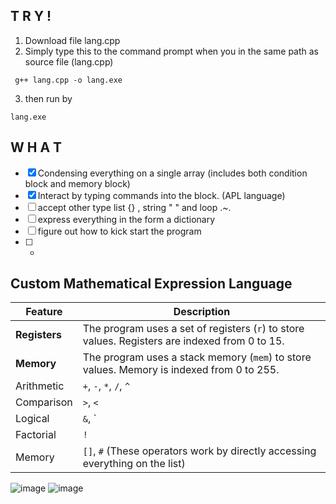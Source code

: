 ## T R Y !
1. Download file lang.cpp
2. Simply type this to the command prompt when you in the same path as source file (lang.cpp)
```
 g++ lang.cpp -o lang.exe
```
3. then run by 
```
lang.exe
```
## W H A T
* [X] Condensing everything on a single array (includes both condition block and memory block)
* [X] Interact by typing commands into the block. (APL language)
* [ ] accept other type list {} , string " " and loop .~.
* [ ] express everything in the form a dictionary
* [ ] figure out how to kick start the program
* [ ] +

## Custom Mathematical Expression Language
| Feature       | Description                                                                 |
|---------------|-----------------------------------------------------------------------------|
| **Registers** | The program uses a set of registers (`r`) to store values. Registers are indexed from 0 to 15. |
| **Memory**    | The program uses a stack memory (`mem`) to store values. Memory is indexed from 0 to 255. |
| Arithmetic    | `+`, `-`, `*`, `/`, `^`                                                     |
| Comparison    | `>`, `<`                                                                    |
| Logical       | `&`, `|`                                                                    |
| Factorial     | `!`                                                                         |
| Memory        | `[]`, `#` (These operators work by directly accessing everything on the list) |

![image](https://github.com/user-attachments/assets/5b56553f-be40-423e-ac50-0260b1c2d161)
![image](https://github.com/user-attachments/assets/9fc56c2a-9947-4ed6-900a-c03a35b8e91a)
